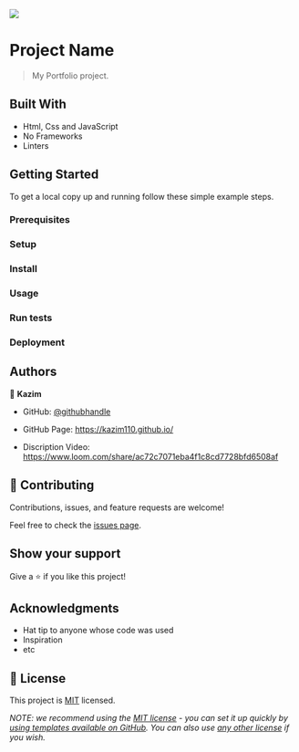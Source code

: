 ![](https://img.shields.io/badge/Microverse-blueviolet)

# Project Name

> My Portfolio project.


## Built With

- Html, Css and JavaScript
- No Frameworks
- Linters 




## Getting Started



To get a local copy up and running follow these simple example steps.

### Prerequisites

### Setup

### Install

### Usage

### Run tests

### Deployment



## Authors

👤 **Kazim**

- GitHub: [@githubhandle](https://github.com/kazim110)

- GitHub Page: https://kazim110.github.io/

- Discription Video: https://www.loom.com/share/ac72c7071eba4f1c8cd7728bfd6508af

 
## 🤝 Contributing

Contributions, issues, and feature requests are welcome!

Feel free to check the [issues page](../../issues/).

## Show your support

Give a ⭐️ if you like this project!

## Acknowledgments

- Hat tip to anyone whose code was used
- Inspiration
- etc

## 📝 License

This project is [MIT](./LICENSE) licensed.

_NOTE: we recommend using the [MIT license](https://choosealicense.com/licenses/mit/) - you can set it up quickly by [using templates available on GitHub](https://docs.github.com/en/communities/setting-up-your-project-for-healthy-contributions/adding-a-license-to-a-repository). You can also use [any other license](https://choosealicense.com/licenses/) if you wish._

